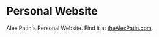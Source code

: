 # Personal Website

Alex Patin's Personal Website. Find it at [theAlexPatin.com](http://www.theAlexPatin.com).